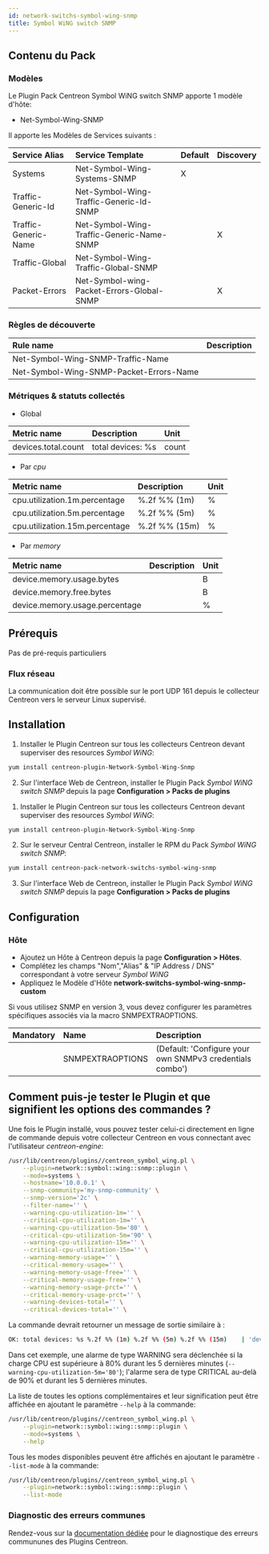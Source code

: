 ```yaml
---
id: network-switchs-symbol-wing-snmp
title: Symbol WiNG switch SNMP
---
```


## Contenu du Pack

### Modèles

Le Plugin Pack Centreon Symbol WiNG switch SNMP apporte 1 modèle d'hôte:
* Net-Symbol-Wing-SNMP

Il apporte les Modèles de Services suivants :

| Service Alias        | Service Template                          | Default | Discovery |
|:---------------------|:------------------------------------------|:--------|:----------|
| Systems              | Net-Symbol-Wing-Systems-SNMP              | X       |           |
| Traffic-Generic-Id   | Net-Symbol-Wing-Traffic-Generic-Id-SNMP   |         |           |
| Traffic-Generic-Name | Net-Symbol-Wing-Traffic-Generic-Name-SNMP |         | X         |
| Traffic-Global       | Net-Symbol-Wing-Traffic-Global-SNMP       |         |           |
| Packet-Errors        | Net-Symbol-wing-Packet-Errors-Global-SNMP |         | X         |

### Règles de découverte

| Rule name                               | Description |
|:----------------------------------------|:------------|
| Net-Symbol-Wing-SNMP-Traffic-Name       |             |
| Net-Symbol-Wing-SNMP-Packet-Errors-Name |             |

### Métriques & statuts collectés

<!--DOCUSAURUS_CODE_TABS-->

<!--Systems-->

* Global

| Metric name         | Description       | Unit  |
|:--------------------|:------------------|:------|
| devices.total.count | total devices: %s | count |

* Par *cpu*

| Metric name                    | Description   | Unit |
|:-------------------------------|:--------------|:-----|
| cpu.utilization.1m.percentage  | %.2f %% (1m)  | %    |
| cpu.utilization.5m.percentage  | %.2f %% (5m)  | %    |
| cpu.utilization.15m.percentage | %.2f %% (15m) | %    |

* Par *memory*

| Metric name                    | Description | Unit |
|:-------------------------------|:------------|:-----|
| device.memory.usage.bytes      |             | B    |
| device.memory.free.bytes       |             | B    |
| device.memory.usage.percentage |             | %    |

<!--END_DOCUSAURUS_CODE_TABS-->

## Prérequis

Pas de pré-requis particuliers

### Flux réseau

La communication doit être possible sur le port UDP 161 depuis le collecteur
Centreon vers le serveur Linux supervisé.

## Installation

<!--DOCUSAURUS_CODE_TABS-->

<!--Online License-->

1. Installer le Plugin Centreon sur tous les collecteurs Centreon devant superviser des resources *Symbol WiNG*:

```bash
yum install centreon-plugin-Network-Symbol-Wing-Snmp
```

2. Sur l'interface Web de Centreon, installer le Plugin Pack *Symbol WiNG switch SNMP* depuis la page **Configuration > Packs de plugins**

<!--Offline IMP License-->

1. Installer le Plugin Centreon sur tous les collecteurs Centreon devant superviser des resources *Symbol WiNG*:

```bash
yum install centreon-plugin-Network-Symbol-Wing-Snmp
```

2. Sur le serveur Central Centreon, installer le RPM du Pack *Symbol WiNG switch SNMP*:

 ```bash
yum install centreon-pack-network-switchs-symbol-wing-snmp
```

3. Sur l'interface Web de Centreon, installer le Plugin Pack *Symbol WiNG switch SNMP* depuis la page **Configuration > Packs de plugins**

<!--END_DOCUSAURUS_CODE_TABS-->

## Configuration

### Hôte

* Ajoutez un Hôte à Centreon depuis la page **Configuration > Hôtes**.
* Complétez les champs "Nom","Alias" & "IP Address / DNS" correspondant à votre serveur *Symbol WiNG*
* Appliquez le Modèle d'Hôte **network-switchs-symbol-wing-snmp-custom** 

Si vous utilisez SNMP en version 3, vous devez configurer les paramètres
spécifiques associés via la macro SNMPEXTRAOPTIONS.

| Mandatory | Name             | Description                                              |
|:----------|:-----------------|:---------------------------------------------------------|
|           | SNMPEXTRAOPTIONS | (Default: 'Configure your own SNMPv3 credentials combo') |

## Comment puis-je tester le Plugin et que signifient les options des commandes ? 

Une fois le Plugin installé, vous pouvez tester celui-ci directement en ligne 
de commande depuis votre collecteur Centreon en vous connectant avec 
l'utilisateur *centreon-engine*:

```bash
/usr/lib/centreon/plugins//centreon_symbol_wing.pl \
    --plugin=network::symbol::wing::snmp::plugin \
    --mode=systems \
    --hostname='10.0.0.1' \
    --snmp-community='my-snmp-community' \
    --snmp-version='2c' \
    --filter-name='' \
    --warning-cpu-utilization-1m='' \
    --critical-cpu-utilization-1m='' \
    --warning-cpu-utilization-5m='80' \
    --critical-cpu-utilization-5m='90' \
    --warning-cpu-utilization-15m='' \
    --critical-cpu-utilization-15m='' \
    --warning-memory-usage='' \
    --critical-memory-usage='' \
    --warning-memory-usage-free='' \
    --critical-memory-usage-free='' \
    --warning-memory-usage-prct='' \
    --critical-memory-usage-prct='' \
    --warning-devices-total='' \
    --critical-devices-total='' \
```

La commande devrait retourner un message de sortie similaire à :

```bash
OK: total devices: %s %.2f %% (1m) %.2f %% (5m) %.2f %% (15m)    | 'devices.total.count'=9000;;;0; 'cpu.utilization.1m.percentage'=9000%;;;0;100 'cpu.utilization.5m.percentage'=9000%;80;90;0;100 'cpu.utilization.15m.percentage'=9000%;;;0;100 'device.memory.usage.bytes'=9000B;;;0; 'device.memory.free.bytes'=9000B;;;0; 'device.memory.usage.percentage'=9000%;;;0;100 
```

Dans cet exemple, une alarme de type WARNING sera déclenchée si la charge CPU est supérieure à 80% durant les 5 dernières minutes 
(`--warning-cpu-utilization-5m='80'`); l'alarme sera de type CRITICAL au-delà de 90% et durant les 5 dernières minutes.

La liste de toutes les options complémentaires et leur signification peut être
affichée en ajoutant le paramètre `--help` à la commande:

```bash
/usr/lib/centreon/plugins//centreon_symbol_wing.pl \
    --plugin=network::symbol::wing::snmp::plugin \
    --mode=systems \
    --help
 ```

Tous les modes disponibles peuvent être affichés en ajoutant le paramètre 
`--list-mode` à la commande:

```bash
/usr/lib/centreon/plugins//centreon_symbol_wing.pl \
    --plugin=network::symbol::wing::snmp::plugin \
    --list-mode
 ```

### Diagnostic des erreurs communes

Rendez-vous sur la [documentation dédiée](../tutorials/troubleshooting-plugins.html)
pour le diagnostique des erreurs commununes des Plugins Centreon.
